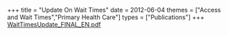 +++
title = "Update On Wait Times"
date = 2012-06-04
themes = ["Access and Wait Times","Primary Health Care"]
types = ["Publications"]
+++
[WaitTimesUpdate_FINAL_EN.pdf](/files/WaitTimesUpdate_FINAL_EN.pdf)
